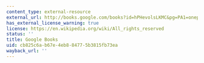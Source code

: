 ```yaml
---
content_type: external-resource
external_url: http://books.google.com/books?id=hPHevolsLKMC&pg=PA1=onepage
has_external_license_warning: true
license: https://en.wikipedia.org/wiki/All_rights_reserved
status: ''
title: Google Books
uid: cb825c6a-b67e-4eb8-8477-5b3815fb73ea
wayback_url: ''
---
```

